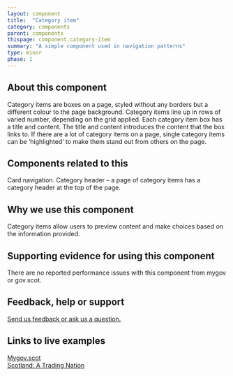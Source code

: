 ```yaml
---
layout: component
title:  "Category item"
category: components
parent: components
thispage: component.category-item
summary: "A simple component used in navigation patterns"
type: minor
phase: 1
---
```


## About this component

Category items are boxes on a page, styled without any borders but a different colour to the page background. Category items line up in rows of varied number, depending on the grid applied. Each category item box has a title and content. The title and content introduces the content that the box links to.
If there are a lot of category items on a page, single category items can be ‘highlighted’ to make them stand out from others on the page.

## Components related to this

Card navigation.
Category header – a page of category items has a category header at the top of the page.  

## Why we use this component

Category items allow users to preview content and make choices based on the information provided.  

## Supporting evidence for using this component

There are no reported performance issues with this component from mygov or gov.scot.   

## Feedback, help or support

[Send us feedback or ask us a question.](mailto:designsystem@gov.scot)  

## Links to live examples  

[Mygov.scot](https://www.mygov.scot/births-deaths-marriages/)  
[Scotland: A Trading Nation](https://tradingnation.mygov.scot/sectors/)
